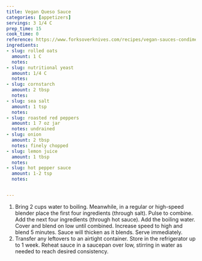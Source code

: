 ```yaml
---
title: Vegan Queso Sauce
categories: [appetizers]
servings: 3 1/4 C
prep_time: 15
cook_time: 0
reference: https://www.forksoverknives.com/recipes/vegan-sauces-condiments/vegan-queso-sauce/
ingredients:
- slug: rolled oats
  amount: 1 C
  notes:
- slug: nutritional yeast
  amount: 1/4 C
  notes:
- slug: cornstarch
  amount: 2 tbsp
  notes:
- slug: sea salt
  amount: 1 tsp
  notes:
- slug: roasted red peppers
  amount: 1 7 oz jar
  notes: undrained
- slug: onion
  amount: 2 tbsp
  notes: finely chopped
- slug: lemon juice
  amount: 1 tbsp
  notes:
- slug: hot pepper sauce
  amount: 1-2 tsp
  notes:


---
```


1. Bring 2 cups water to boiling. Meanwhile, in a regular or high-speed blender place the first four ingredients (through salt). Pulse to combine. Add the next four ingredients (through hot sauce). Add the boiling water. Cover and blend on low until combined. Increase speed to high and blend 5 minutes. Sauce will thicken as it blends. Serve immediately.
2. Transfer any leftovers to an airtight container. Store in the refrigerator up to 1 week. Reheat sauce in a saucepan over low, stirring in water as needed to reach desired consistency.
